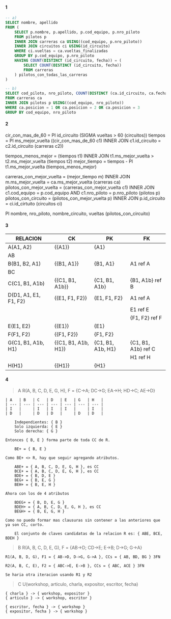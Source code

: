 #### 1
```sql
-- a)
SELECT nombre, apellido
FROM (
    SELECT p.nombre, p.apellido, p.cod_equipo, p.nro_piloto
    FROM pilotos p
    INNER JOIN carreras ca USING((cod_equipo, p.nro_piloto))
    INNER JOIN circuitos ci USING(id_circuito)
    WHERE ci.vueltas = ca.vueltas_finalizadas
    GROUP BY p.cod_equipo, p.nro_piloto
    HAVING COUNT(DISTINCT (id_circuito, fecha)) = (
        SELECT COUNT(DISTINCT (id_circuito, fecha))
        FROM carreras
    ) pilotos_con_todas_las_carreras
)

-- b)
SELECT cod_piloto, nro_piloto, COUNT(DISTINCT (ca.id_circuito, ca.fecha)) cantidad_carreras_123
FROM carreras ca
INNER JOIN pilotos p USING((cod_equipo, nro_piloto))
WHERE ca.posicion = 1 OR ca.posicion = 2 OR ca.posicion = 3
GROUP BY cod_equipo, nro_piloto
```

#### 2
cir_con_mas_de_60 = PI id_circuito (SIGMA vueltas > 60 (circuitos))
tiempos = PI ms_mejor_vuelta ((cir_con_mas_de_60 c1) INNER JOIN c1.id_circuito = c2.id_circuito (carreras c2))

tiempos_menos_mejor = (tiempos t1) INNER JOIN t1.ms_mejor_vuelta > t2.ms_mejor_vuelta (tiempos t2)
mejor_tiempo = tiempos - PI t1.ms_mejor_vuelta (tiempos_menos_mejor)

carreras_con_mejor_vuelta = (mejor_tiempo m) INNER JOIN m.ms_mejor_vuelta = ca.ms_mejor_vuelta (carreras ca)
pilotos_con_mejor_vuelta = (carreras_con_mejor_vuelta c1) INNER JOIN c1.cod_equipo = p.cod_equipo AND c1.nro_piloto = p.nro_piloto (pilotos p)
pilotos_con_circuito = (pilotos_con_mejor_vuelta p) INNER JOIN p.id_circuito = ci.id_cirtuito (circuitos ci)

PI nombre, nro_piloto, nombre_circuito, vueltas (pilotos_con_circuito)

#### 3
| RELACION              | CK                  | PK                | FK                  |
| --------------------- | ------------------- | ----------------- | ------------------- |
| A(A1, A2)             | {{A1}}              | {A1}              |                     |
| AB                    |                     |                   |                     |
| B(B1, B2, A1)         | {{B1, A1}}          | {B1, A1}          | A1 ref A            |
| BC                    |                     |                   |                     |
| C(C1, B1, A1b)        | {{C1, B1, A1b}}     | {C1, B1, A1b}     | {B1, A1b} ref B     |
| D(D1, A1, E1, F1, F2) | {{E1, F1, F2}}      | {E1, F1, F2}      | A1 ref A            |
|                       |                     |                   | E1 ref E            |
|                       |                     |                   | {F1, F2} ref F      |
| E(E1, E2)             | {{E1}}              | {E1}              |                     |
| F(F1, F2)             | {{F1, F2}}          | {F1, F2}          |                     |
| G(C1, B1, A1b, H1)    | {{C1, B1, A1b, H1}} | {C1, B1, A1b, H1} | {C1, B1, A1b} ref C |
|                       |                     |                   | H1 ref H            |
| H(H1)                 | {{H1}}              | {H1}              |                     |

#### 4
> A
    R(A, B, C, D, E, G, H), F = {C->A; DC->G; EA->H; HD->C; AE->D}

    | A   | B   | C   | D   | E   | G   | H   |
    | --- | --- | --- | --- | --- | --- | --- |
    | I   |     | I   | I   | I   |     | I   |
    | D   |     | D   | D   |     | D   | D   |

        Independientes: { B }
        Solo izquierda: { E }
        Solo derecha: { G }

    Entonces { B, E } forma parte de toda CC de R.

        BE+ = { B, E }

    Como BE+ <> R, hay que seguir agregando atributos.

        ABE+ = { A, B, C, D, E, G, H }, es CC
        BCE+ = { A, B, C, D, E, G, H }, es CC
        BDE+ = { B, D, E }
        BEG+ = { B, E, G }
        BEH+ = { B, E, H }
    
    Ahora con los de 4 atributos

        BDEG+ = { B, D, E, G }
        BDEH+ = { A, B, C, D, E, G, H }, es CC
        BEGH+ = { B, E, G, H }

    Como no puedo formar mas clausuras sin contener a las anteriores que ya son CC, corto.

        El conjunto de claves candidatas de la relacion R es: { ABE, BCE, BDEH }

> B
    R(A, B, C, D, E, G), F = {AB->D; CD->E; E->B; D->G; G->A}

    R1(A, B, D, G), F1 = { AB->D, D->G, G->A }, CCs = { AB, BD, BG } 3FN

    R2(A, B, C, E), F2 = { ABC->E, E->B }, CCs = { ABC, ACE } 3FN

    Se haria otra iteracion usando R1 y R2

> C
    U(workshop, articulo, charla, expositor, escritor, fecha)

    { charla } -> { workshop, expositor }
    { articulo } -> { workshop, escritor }

    { escritor, fecha } -> { workshop }
    { expositor, fecha } -> { workshop }
